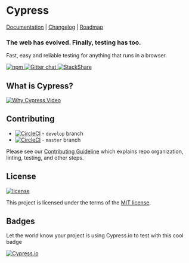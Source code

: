 

# Cypress

[Documentation](https://on.cypress.io) | [Changelog](https://on.cypress.io/changelog) | [Roadmap](https://on.cypress.io/roadmap)

### The web has evolved. Finally, testing has too.

Fast, easy and reliable testing for anything that runs in a browser.

[![npm](https://img.shields.io/npm/dm/cypress.svg) ](https://www.npmjs.com/package/cypress) [ ![Gitter chat](https://img.shields.io/gitter/room/cypress-io/cypress.svg) ](https://gitter.im/cypress-io/cypress) [ ![StackShare](https://img.stackshare.io/misc/follow-on-stackshare-badge.svg)](https://stackshare.io/cypress)

## What is Cypress?

[![Why Cypress Video](https://user-images.githubusercontent.com/1271364/31739717-dbdff0ee-b41c-11e7-9b16-bfa1b6ac1814.png)](https://player.vimeo.com/video/237527670)

## Contributing

- [![CircleCI](https://circleci.com/gh/cypress-io/cypress/tree/develop.svg?style=svg)](https://circleci.com/gh/cypress-io/cypress/tree/develop) - `develop` branch
- [![CircleCI](https://circleci.com/gh/cypress-io/cypress/tree/master.svg?style=svg)](https://circleci.com/gh/cypress-io/cypress/tree/master) - `master` branch

Please see our [Contributing Guideline](https://github.com/cypress-io/cypress/blob/develop/CONTRIBUTING.md) which explains repo organization, linting, testing, and other steps.

## License

[![license](https://img.shields.io/badge/license-MIT-green.svg)](https://github.com/cypress-io/cypress/blob/master/LICENSE)

This project is licensed under the terms of the [MIT license](https://opensource.org/licenses/MIT).

## Badges

Let the world know your project is using Cypress.io to test with this cool badge

[![Cypress.io](https://img.shields.io/badge/tested%20with-Cypress-04C38E.svg)](https://www.cypress.io/)
